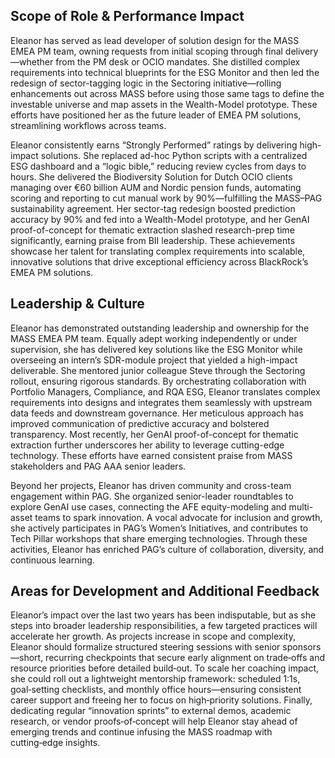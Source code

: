 ## Scope of Role & Performance Impact

Eleanor has served as lead developer of solution design for the MASS EMEA PM team, owning requests from initial scoping through final delivery—whether from the PM desk or OCIO mandates. She distilled complex requirements into technical blueprints for the ESG Monitor and then led the redesign of sector-tagging logic in the Sectoring initiative—rolling enhancements out across MASS before using those same tags to define the investable universe and map assets in the Wealth-Model prototype. These efforts have positioned her as the future leader of EMEA PM solutions, streamlining workflows across teams.

Eleanor consistently earns “Strongly Performed” ratings by delivering high-impact solutions. She replaced ad-hoc Python scripts with a centralized ESG dashboard and a “logic bible,” reducing review cycles from days to hours. She delivered the Biodiversity Solution for Dutch OCIO clients managing over €60 billion AUM and Nordic pension funds, automating scoring and reporting to cut manual work by 90%—fulfilling the MASS–PAG sustainability agreement. Her sector-tag redesign boosted prediction accuracy by 90% and fed into a Wealth-Model prototype, and her GenAI proof-of-concept for thematic extraction slashed research-prep time significantly, earning praise from BII leadership. These achievements showcase her talent for translating complex requirements into scalable, innovative solutions that drive exceptional efficiency across BlackRock’s EMEA PM solutions.

## Leadership & Culture

Eleanor has demonstrated outstanding leadership and ownership for the MASS EMEA PM team. Equally adept working independently or under supervision, she has delivered key solutions like the ESG Monitor while overseeing an intern’s SDR-module project that yielded a high-impact deliverable. She mentored junior colleague Steve through the Sectoring rollout, ensuring rigorous standards. By orchestrating collaboration with Portfolio Managers, Compliance, and RQA ESG, Eleanor translates complex requirements into designs and integrates them seamlessly with upstream data feeds and downstream governance. Her meticulous approach has improved communication of predictive accuracy and bolstered transparency. Most recently, her GenAI proof-of-concept for thematic extraction further underscores her ability to leverage cutting-edge technology. These efforts have earned consistent praise from MASS stakeholders and PAG AAA senior leaders.

Beyond her projects, Eleanor has driven community and cross-team engagement within PAG. She organized senior-leader roundtables to explore GenAI use cases, connecting the AFE equity-modeling and multi-asset teams to spark innovation. A vocal advocate for inclusion and growth, she actively participates in PAG’s Women’s Initiatives, and contributes to Tech Pillar workshops that share emerging technologies. Through these activities, Eleanor has enriched PAG’s culture of collaboration, diversity, and continuous learning.

## Areas for Development and Additional Feedback

Eleanor’s impact over the last two years has been indisputable, but as she steps into broader leadership responsibilities, a few targeted practices will accelerate her growth. As projects increase in scope and complexity, Eleanor should formalize structured steering sessions with senior sponsors—short, recurring checkpoints that secure early alignment on trade‑offs and resource priorities before detailed build‑out. To scale her coaching impact, she could roll out a lightweight mentorship framework: scheduled 1:1s, goal‑setting checklists, and monthly office hours—ensuring consistent career support and freeing her to focus on high‑priority solutions. Finally, dedicating regular “innovation sprints” to external demos, academic research, or vendor proofs‑of‑concept will help Eleanor stay ahead of emerging trends and continue infusing the MASS roadmap with cutting‑edge insights.